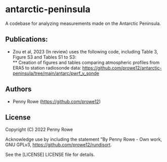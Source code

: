 

# antarctic-peninsula
A codebase for analyzing measurements made on the Antarctic Peninsula.


## Publications:
* Zou et al, 2023 (In review) uses the following code, including Table 3, Figure S3 and Tables S1 to S3:  
** Creation of figures and tables comparing atmospheric profiles from ERA5 to station radiosonde data: https://github.com/prowe12/antarctic-peninsula/tree/main/antarc/pwrf_v_sonde  

## Authors
  - Penny Rowe (https://github.com/prowe12)

## License
Copyright (C) 2022 Penny Rowe 

Acknowledge use by including the statement "By Penny Rowe - Own work, GNU GPLv3, https://github.com/prowe12/rundisort.

See the [LICENSE] LICENSE file for details.
